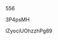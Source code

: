 556
































































3P4psMH
































lZyociUOhzzhPg89
